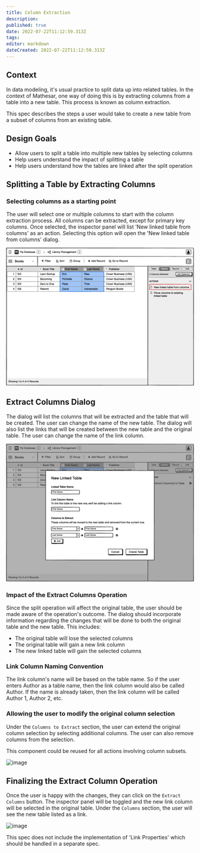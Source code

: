 ```yaml
---
title: Column Extraction
description: 
published: true
date: 2022-07-22T11:12:59.313Z
tags: 
editor: markdown
dateCreated: 2022-07-22T11:12:59.313Z
---
```


## Context

In data modeling, it's usual practice to split data up into related tables. In the context of Mathesar, one way of doing this is by extracting columns from a table into a new table. This process is known as column extraction.

This spec describes the steps a user would take to create a new table from a subset of columns from an existing table.

## Design Goals

- Allow users to split a table into multiple new tables by selecting columns
- Help users understand the impact of splitting a table
- Help users understand how the tables are linked after the split operation

## Splitting a Table by Extracting Columns

### Selecting columns as a starting point

The user will select one or multiple columns to start with the column extraction process. All columns can be extracted, except for primary key columns. Once selected, the inspector panel will list 'New linked table from columns' as an action. Selecting this option will open the 'New linked table from columns' dialog.

![image](/assets/design/specs/column-extraction/8p3u9NbBGBr6gqPx7VW9RZ.png)

## Extract Columns Dialog

The dialog will list the columns that will be extracted and the table that will be created. The user can change the name of the new table. The dialog will also list the links that will be created between the new table and the original table. The user can change the name of the link column.

![image](/assets/design/specs/column-extraction/7prBiuRUXhPYi6wZxwRcyV.png)

### Impact of the Extract Columns Operation

Since the split operation will affect the original table, the user should be made aware of the operation's outcome. The dialog should incorporate information regarding the changes that will be done to both the original table and the new table. This includes:

- The original table will lose the selected columns
- The original table will gain a new link column
- The new linked table will gain the selected columns

### Link Column Naming Convention

The link column's name will be based on the table name. So if the user enters Author as a table name, then the link column would also be called Author. If the name is already taken, then the link column will be called Author 1, Author 2, etc.

### Allowing the user to modify the original column selection

Under the `Columns to Extract` section, the user can extend the original column selection by selecting additional columns. The user can also remove columns from the selection.

This component could be reused for all actions involving column subsets.

![image](https://share.balsamiq.com/c/gzGpUGi1srtxQ2kwd2TruB.png)



## Finalizing the Extract Column Operation

Once the user is happy with the changes, they can click on the `Extract Columns` button. The inspector panel will be toggled and the new link column will be selected in the original table. Under the `Columns` section, the user will see the new table listed as a link.

![image](https://share.balsamiq.com/c/99zmoTssPdnh2AYS5tDeWJ.png)

This spec does not include the implementation of 'Link Properties' which should be handled in a separate spec.
